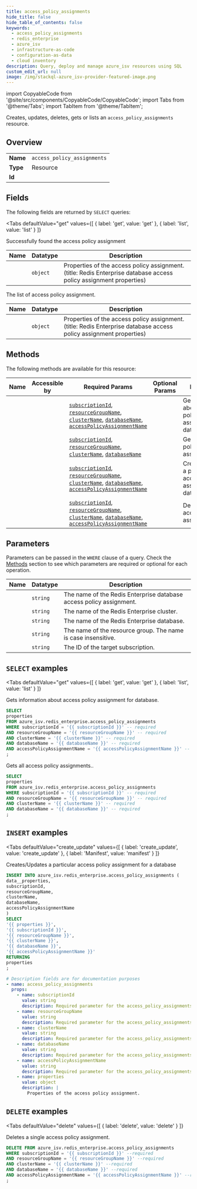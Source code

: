 ```yaml
--- 
title: access_policy_assignments
hide_title: false
hide_table_of_contents: false
keywords:
  - access_policy_assignments
  - redis_enterprise
  - azure_isv
  - infrastructure-as-code
  - configuration-as-data
  - cloud inventory
description: Query, deploy and manage azure_isv resources using SQL
custom_edit_url: null
image: /img/stackql-azure_isv-provider-featured-image.png
---
```


import CopyableCode from '@site/src/components/CopyableCode/CopyableCode';
import Tabs from '@theme/Tabs';
import TabItem from '@theme/TabItem';

Creates, updates, deletes, gets or lists an <code>access_policy_assignments</code> resource.

## Overview
<table><tbody>
<tr><td><b>Name</b></td><td><code>access_policy_assignments</code></td></tr>
<tr><td><b>Type</b></td><td>Resource</td></tr>
<tr><td><b>Id</b></td><td><CopyableCode code="azure_isv.redis_enterprise.access_policy_assignments" /></td></tr>
</tbody></table>

## Fields

The following fields are returned by `SELECT` queries:

<Tabs
    defaultValue="get"
    values={[
        { label: 'get', value: 'get' },
        { label: 'list', value: 'list' }
    ]}
>
<TabItem value="get">

Successfully found the access policy assignment

<table>
<thead>
    <tr>
    <th>Name</th>
    <th>Datatype</th>
    <th>Description</th>
    </tr>
</thead>
<tbody>
<tr>
    <td><CopyableCode code="properties" /></td>
    <td><code>object</code></td>
    <td>Properties of the access policy assignment. (title: Redis Enterprise database access policy assignment properties)</td>
</tr>
</tbody>
</table>
</TabItem>
<TabItem value="list">

The list of access policy assignment.

<table>
<thead>
    <tr>
    <th>Name</th>
    <th>Datatype</th>
    <th>Description</th>
    </tr>
</thead>
<tbody>
<tr>
    <td><CopyableCode code="properties" /></td>
    <td><code>object</code></td>
    <td>Properties of the access policy assignment. (title: Redis Enterprise database access policy assignment properties)</td>
</tr>
</tbody>
</table>
</TabItem>
</Tabs>

## Methods

The following methods are available for this resource:

<table>
<thead>
    <tr>
    <th>Name</th>
    <th>Accessible by</th>
    <th>Required Params</th>
    <th>Optional Params</th>
    <th>Description</th>
    </tr>
</thead>
<tbody>
<tr>
    <td><a href="#get"><CopyableCode code="get" /></a></td>
    <td><CopyableCode code="select" /></td>
    <td><a href="#parameter-subscriptionId"><code>subscriptionId</code></a>, <a href="#parameter-resourceGroupName"><code>resourceGroupName</code></a>, <a href="#parameter-clusterName"><code>clusterName</code></a>, <a href="#parameter-databaseName"><code>databaseName</code></a>, <a href="#parameter-accessPolicyAssignmentName"><code>accessPolicyAssignmentName</code></a></td>
    <td></td>
    <td>Gets information about access policy assignment for database.</td>
</tr>
<tr>
    <td><a href="#list"><CopyableCode code="list" /></a></td>
    <td><CopyableCode code="select" /></td>
    <td><a href="#parameter-subscriptionId"><code>subscriptionId</code></a>, <a href="#parameter-resourceGroupName"><code>resourceGroupName</code></a>, <a href="#parameter-clusterName"><code>clusterName</code></a>, <a href="#parameter-databaseName"><code>databaseName</code></a></td>
    <td></td>
    <td>Gets all access policy assignments..</td>
</tr>
<tr>
    <td><a href="#create_update"><CopyableCode code="create_update" /></a></td>
    <td><CopyableCode code="insert" /></td>
    <td><a href="#parameter-subscriptionId"><code>subscriptionId</code></a>, <a href="#parameter-resourceGroupName"><code>resourceGroupName</code></a>, <a href="#parameter-clusterName"><code>clusterName</code></a>, <a href="#parameter-databaseName"><code>databaseName</code></a>, <a href="#parameter-accessPolicyAssignmentName"><code>accessPolicyAssignmentName</code></a></td>
    <td></td>
    <td>Creates/Updates a particular access policy assignment for a database</td>
</tr>
<tr>
    <td><a href="#delete"><CopyableCode code="delete" /></a></td>
    <td><CopyableCode code="delete" /></td>
    <td><a href="#parameter-subscriptionId"><code>subscriptionId</code></a>, <a href="#parameter-resourceGroupName"><code>resourceGroupName</code></a>, <a href="#parameter-clusterName"><code>clusterName</code></a>, <a href="#parameter-databaseName"><code>databaseName</code></a>, <a href="#parameter-accessPolicyAssignmentName"><code>accessPolicyAssignmentName</code></a></td>
    <td></td>
    <td>Deletes a single access policy assignment.</td>
</tr>
</tbody>
</table>

## Parameters

Parameters can be passed in the `WHERE` clause of a query. Check the [Methods](#methods) section to see which parameters are required or optional for each operation.

<table>
<thead>
    <tr>
    <th>Name</th>
    <th>Datatype</th>
    <th>Description</th>
    </tr>
</thead>
<tbody>
<tr id="parameter-accessPolicyAssignmentName">
    <td><CopyableCode code="accessPolicyAssignmentName" /></td>
    <td><code>string</code></td>
    <td>The name of the Redis Enterprise database access policy assignment.</td>
</tr>
<tr id="parameter-clusterName">
    <td><CopyableCode code="clusterName" /></td>
    <td><code>string</code></td>
    <td>The name of the Redis Enterprise cluster.</td>
</tr>
<tr id="parameter-databaseName">
    <td><CopyableCode code="databaseName" /></td>
    <td><code>string</code></td>
    <td>The name of the Redis Enterprise database.</td>
</tr>
<tr id="parameter-resourceGroupName">
    <td><CopyableCode code="resourceGroupName" /></td>
    <td><code>string</code></td>
    <td>The name of the resource group. The name is case insensitive.</td>
</tr>
<tr id="parameter-subscriptionId">
    <td><CopyableCode code="subscriptionId" /></td>
    <td><code>string</code></td>
    <td>The ID of the target subscription.</td>
</tr>
</tbody>
</table>

## `SELECT` examples

<Tabs
    defaultValue="get"
    values={[
        { label: 'get', value: 'get' },
        { label: 'list', value: 'list' }
    ]}
>
<TabItem value="get">

Gets information about access policy assignment for database.

```sql
SELECT
properties
FROM azure_isv.redis_enterprise.access_policy_assignments
WHERE subscriptionId = '{{ subscriptionId }}' -- required
AND resourceGroupName = '{{ resourceGroupName }}' -- required
AND clusterName = '{{ clusterName }}' -- required
AND databaseName = '{{ databaseName }}' -- required
AND accessPolicyAssignmentName = '{{ accessPolicyAssignmentName }}' -- required
;
```
</TabItem>
<TabItem value="list">

Gets all access policy assignments..

```sql
SELECT
properties
FROM azure_isv.redis_enterprise.access_policy_assignments
WHERE subscriptionId = '{{ subscriptionId }}' -- required
AND resourceGroupName = '{{ resourceGroupName }}' -- required
AND clusterName = '{{ clusterName }}' -- required
AND databaseName = '{{ databaseName }}' -- required
;
```
</TabItem>
</Tabs>


## `INSERT` examples

<Tabs
    defaultValue="create_update"
    values={[
        { label: 'create_update', value: 'create_update' },
        { label: 'Manifest', value: 'manifest' }
    ]}
>
<TabItem value="create_update">

Creates/Updates a particular access policy assignment for a database

```sql
INSERT INTO azure_isv.redis_enterprise.access_policy_assignments (
data__properties,
subscriptionId,
resourceGroupName,
clusterName,
databaseName,
accessPolicyAssignmentName
)
SELECT 
'{{ properties }}',
'{{ subscriptionId }}',
'{{ resourceGroupName }}',
'{{ clusterName }}',
'{{ databaseName }}',
'{{ accessPolicyAssignmentName }}'
RETURNING
properties
;
```
</TabItem>
<TabItem value="manifest">

```yaml
# Description fields are for documentation purposes
- name: access_policy_assignments
  props:
    - name: subscriptionId
      value: string
      description: Required parameter for the access_policy_assignments resource.
    - name: resourceGroupName
      value: string
      description: Required parameter for the access_policy_assignments resource.
    - name: clusterName
      value: string
      description: Required parameter for the access_policy_assignments resource.
    - name: databaseName
      value: string
      description: Required parameter for the access_policy_assignments resource.
    - name: accessPolicyAssignmentName
      value: string
      description: Required parameter for the access_policy_assignments resource.
    - name: properties
      value: object
      description: |
        Properties of the access policy assignment.
```
</TabItem>
</Tabs>


## `DELETE` examples

<Tabs
    defaultValue="delete"
    values={[
        { label: 'delete', value: 'delete' }
    ]}
>
<TabItem value="delete">

Deletes a single access policy assignment.

```sql
DELETE FROM azure_isv.redis_enterprise.access_policy_assignments
WHERE subscriptionId = '{{ subscriptionId }}' --required
AND resourceGroupName = '{{ resourceGroupName }}' --required
AND clusterName = '{{ clusterName }}' --required
AND databaseName = '{{ databaseName }}' --required
AND accessPolicyAssignmentName = '{{ accessPolicyAssignmentName }}' --required
;
```
</TabItem>
</Tabs>
